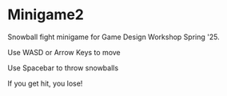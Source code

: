 # Minigame2
Snowball fight minigame for Game Design Workshop Spring '25.

Use WASD or Arrow Keys to move

Use Spacebar to throw snowballs

If you get hit, you lose!
